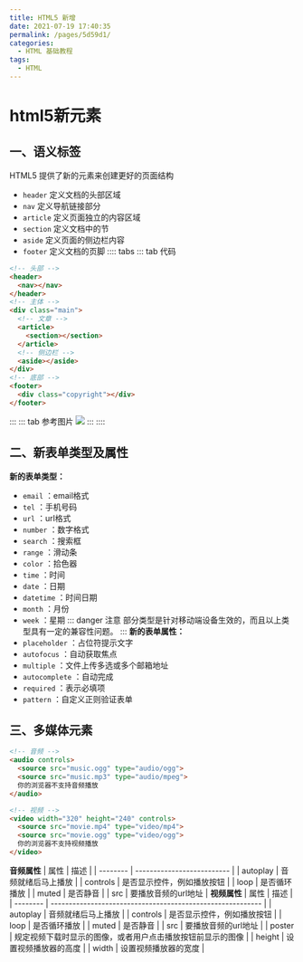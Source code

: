 ```yaml
---
title: HTML5 新增
date: 2021-07-19 17:40:35
permalink: /pages/5d59d1/
categories:
  - HTML 基础教程
tags:
  - HTML
---
```

# html5新元素

## 一、语义标签

HTML5 提供了新的元素来创建更好的页面结构
* `header` 定义文档的头部区域
* `nav` 定义导航链接部分
* `article` 定义页面独立的内容区域
* `section` 定义文档中的节
* `aside` 定义页面的侧边栏内容
* `footer` 定义文档的页脚
:::: tabs
::: tab 代码
```html
<!-- 头部 -->
<header>
  <nav></nav>
</header>
<!-- 主体 -->
<div class="main">
  <!-- 文章 -->
  <article>
    <section></section>
  </article>
  <!-- 侧边栏 -->
  <aside></aside>
</div>
<!-- 底部 -->
<footer>
  <div class="copyright"></div>
</footer>
```
:::
::: tab 参考图片
![](https://cdn.jsdelivr.net/gh/xiaoyang-web/blog-imgs/images/20210709165505.png)
:::
::::

## 二、新表单类型及属性

**新的表单类型：**
* `email` ：email格式
* `tel` ：手机号码
* `url` ：url格式
* `number` ：数字格式
* `search` ：搜索框
* `range` ：滑动条
* `color` ：拾色器
* `time` ：时间
* `date` ：日期
* `datetime` ：时间日期
* `month` ：月份
* `week` ：星期
::: danger 注意
部分类型是针对移动端设备生效的，而且以上类型具有一定的兼容性问题。
:::
**新的表单属性：**
* `placeholder` ：占位符提示文字
* `autofocus` ：自动获取焦点
* `multiple` ：文件上传多选或多个邮箱地址
* `autocomplete` ：自动完成
* `required` ：表示必填项
* `pattern` ：自定义正则验证表单

## 三、多媒体元素

```html
<!-- 音频 -->
<audio controls>
  <source src="music.ogg" type="audio/ogg">
  <source src="music.mp3" type="audio/mpeg">
  你的浏览器不支持音频播放
</audio>

<!-- 视频 -->
<video width="320" height="240" controls>
  <source src="movie.mp4" type="video/mp4">
  <source src="movie.ogg" type="video/ogg">
  你的浏览器不支持视频播放
</video>
```
**音频属性**
| 属性     | 描述                       |
| -------- | -------------------------- |
| autoplay | 音频就绪后马上播放         |
| controls | 是否显示控件，例如播放按钮 |
| loop     | 是否循环播放               |
| muted    | 是否静音                   |
| src      | 要播放音频的url地址        |
**视频属性**
| 属性     | 描述                                                       |
| -------- | ---------------------------------------------------------- |
| autoplay | 音频就绪后马上播放                                         |
| controls | 是否显示控件，例如播放按钮                                 |
| loop     | 是否循环播放                                               |
| muted    | 是否静音                                                   |
| src      | 要播放音频的url地址                                        |
| poster   | 规定视频下载时显示的图像，或者用户点击播放按钮前显示的图像 |
| height   | 设置视频播放器的高度                                       |
| width    | 设置视频播放器的宽度                                       |
